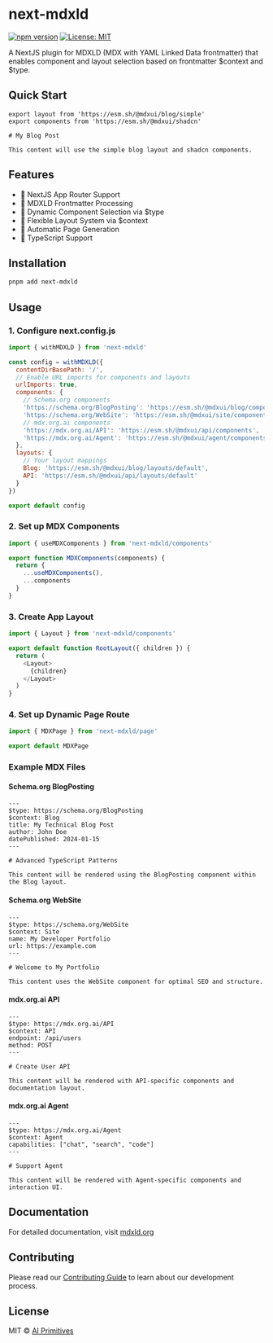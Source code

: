 # next-mdxld

[![npm version](https://badge.fury.io/js/next-mdxld.svg)](https://www.npmjs.com/package/next-mdxld)
[![License: MIT](https://img.shields.io/badge/License-MIT-yellow.svg)](https://opensource.org/licenses/MIT)

A NextJS plugin for MDXLD (MDX with YAML Linked Data frontmatter) that enables component and layout selection based on frontmatter $context and $type.

## Quick Start

```mdx
export layout from 'https://esm.sh/@mdxui/blog/simple'
export components from 'https://esm.sh/@mdxui/shadcn'

# My Blog Post

This content will use the simple blog layout and shadcn components.
```

## Features

- 🚀 NextJS App Router Support
- 📄 MDXLD Frontmatter Processing
- 🎨 Dynamic Component Selection via $type
- 📱 Flexible Layout System via $context
- 🔄 Automatic Page Generation
- 🎯 TypeScript Support

## Installation

```bash
pnpm add next-mdxld
```

## Usage

### 1. Configure next.config.js

```javascript
import { withMDXLD } from 'next-mdxld'

const config = withMDXLD({
  contentDirBasePath: '/',
  // Enable URL imports for components and layouts
  urlImports: true,
  components: {
    // Schema.org components
    'https://schema.org/BlogPosting': 'https://esm.sh/@mdxui/blog/components',
    'https://schema.org/WebSite': 'https://esm.sh/@mdxui/site/components',
    // mdx.org.ai components
    'https://mdx.org.ai/API': 'https://esm.sh/@mdxui/api/components',
    'https://mdx.org.ai/Agent': 'https://esm.sh/@mdxui/agent/components'
  },
  layouts: {
    // Your layout mappings
    Blog: 'https://esm.sh/@mdxui/blog/layouts/default',
    API: 'https://esm.sh/@mdxui/api/layouts/default'
  }
})

export default config
```

### 2. Set up MDX Components

```javascript
import { useMDXComponents } from 'next-mdxld/components'

export function MDXComponents(components) {
  return {
    ...useMDXComponents(),
    ...components
  }
}
```

### 3. Create App Layout

```javascript
import { Layout } from 'next-mdxld/components'

export default function RootLayout({ children }) {
  return (
    <Layout>
      {children}
    </Layout>
  )
}
```

### 4. Set up Dynamic Page Route

```javascript
import { MDXPage } from 'next-mdxld/page'

export default MDXPage
```

### Example MDX Files

#### Schema.org BlogPosting
```mdx
---
$type: https://schema.org/BlogPosting
$context: Blog
title: My Technical Blog Post
author: John Doe
datePublished: 2024-01-15
---

# Advanced TypeScript Patterns

This content will be rendered using the BlogPosting component within the Blog layout.
```

#### Schema.org WebSite
```mdx
---
$type: https://schema.org/WebSite
$context: Site
name: My Developer Portfolio
url: https://example.com
---

# Welcome to My Portfolio

This content uses the WebSite component for optimal SEO and structure.
```

#### mdx.org.ai API
```mdx
---
$type: https://mdx.org.ai/API
$context: API
endpoint: /api/users
method: POST
---

# Create User API

This content will be rendered with API-specific components and documentation layout.
```

#### mdx.org.ai Agent
```mdx
---
$type: https://mdx.org.ai/Agent
$context: Agent
capabilities: ["chat", "search", "code"]
---

# Support Agent

This content will be rendered with Agent-specific components and interaction UI.
```

## Documentation

For detailed documentation, visit [mdxld.org](https://mdxld.org)

## Contributing

Please read our [Contributing Guide](./CONTRIBUTING.md) to learn about our development process.

## License

MIT © [AI Primitives](https://primitives.org.ai)
